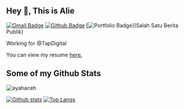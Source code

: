 ## Hey 👋, This is Alie
[![Gmail Badge](https://img.shields.io/badge/-razali.kpu@gmail.com-c14438?style=flat&logo=Gmail&logoColor=white&link=mailto:razali.kpu@gmail.com)](mailto:razali.kpu@gmail.com) [![Github Badge](https://img.shields.io/badge/-ayahaceh-grey?style=flat&logo=github&logoColor=white&link=https://github.com/ayahaceh/)](https://www.github.com/ayahaceh/) [![Portfolio Badge](https://img.shields.io/badge/portfolio-web-blue?style=flat&link=https://dialeksis.com/berita/sambut-digitalisasi-birokrasi-kip-kota-lhokseumawe-luncurkan-aplikasi-e-arsip/)](Salah Satu Berita Publik) <p align='left'>Working for @TapDigital</p><p align='left'> You can view my resume <a href='https://bpkk.acehsingkilkab.go.id/bpkk-aceh-singkil-luncurkan-aplikasi-e-arsip/' target=_blank><u>here</u>.</a></p>
## Some of my Github Stats
<p align=left> <img src=https://komarev.com/ghpvc/?username=ayahaceh alt=ayahaceh /> </p>

[![Github stats](https://github-readme-stats.vercel.app/api?username=ayahaceh&show_icons=true&include_all_commits=true)](https://github.com/ayahaceh/github-readme-stats)
[![Top Langs](https://github-readme-stats.vercel.app/api/top-langs/?username=ayahaceh&layout=compact)](https://github.com/ayahaceh/github-readme-stats)
